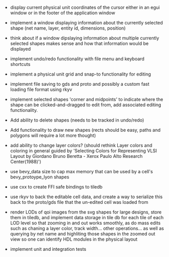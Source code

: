 - display current physical unit coordinates of the cursor either in an egui window or in the footer of the application window
- implement a window displaying information about the currently selected shape (net name, layer, entity id, dimensions, position)
- think about if a window dipslaying information about multiple currently selected shapes makes sense and how that information would be displayed
- implement undo/redo functionality with file menu and keyboard shortcuts
- implement a physical unit grid and snap-to functionality for editing
- implement file saving to gds and proto and possibly a custom fast loading file format using rkyv
- implement selected shapes 'corner and midpoints' to indicate where the shape can be clicked-and-dragged to edit from, add associated editing functionality.
- Add ability to delete shapes (needs to be tracked in undo/redo)
- Add functionality to draw new shapes (rects should be easy, paths and polygons will require a lot more thought)

- add ability to change layer colors? (should rethink Layer colors and coloring in general guided by 'Selecting Colors for Representing VLSI Layout by Giordano Bruno Beretta - Xerox Paulo Alto Research Center(1988)')

- use bevy_data size to cap max memory that can be used by a cell's bevy_protoype_lyon shapes
- use cxx to create FFI safe bindings to tiledb

- use rkyv to back the editable cell data, and create a way to serialize this back to the proto/gds file that the un-edited cell was loaded from
- render LODs of qoi images from the svg shapes for large designs, store them in tiledb, and implement data storage in tile db for each tile of each LOD level so that zooming in and out works smoothly, as do mass edits such as chaning a layer color, track width... other operations... as well as querying by net name and highliting those shapes in the zoomed out view so one can identify HDL modules in the physical layout
- implement unit and integration tests

